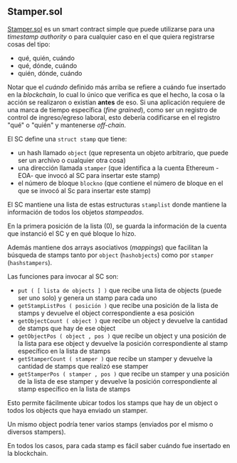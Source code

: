 ## Stamper.sol 

[Stamper.sol](https://gitlab.bfa.ar/blockchain/nucleo/blob/master/src/Stamper.sol) es un smart contract simple que puede utilizarse para una _timestamp authority_ o para cualquier caso en el que quiera registrarse cosas del tipo: 

* qué, quién, cuándo
* qué, dónde, cuándo
* quién, dónde, cuándo

Notar que el _cuándo_ definido más arriba se refiere a cuándo fue insertado en la _blockchain_, lo cual lo único que verifica es que el hecho, la cosa o la acción se realizaron o existían **antes** de eso. Si una aplicación requiere de una marca de tiempo específica (_fine grained_), como ser un registro de control de ingreso/egreso laboral, esto debería codificarse en el registro "qué" o "quién" y mantenerse _off-chain_.

El SC define una `struct stamp` que tiene:

* un hash llamado `object` (que representa un objeto arbitrario, que puede ser un archivo o cualquier otra cosa)
* una dirección llamada `stamper` (que identifica a la cuenta Ethereum -EOA- que invocó al SC para insertar este stamp)
* el número de bloque `blockno` (que contiene el número de bloque en el que se invocó al Sc para insertar este stamp)

El SC mantiene una lista de estas estructuras `stamplist` donde mantiene la información de todos los objetos _stampeados_.

En la primera posición de la lista (0), se guarda la información de la cuenta que instanció el SC y en qué bloque lo hizo.

Además mantiene dos arrays asociativos (_mappings_) que facilitan la búsqueda de stamps tanto por `object` (`hashobjects`) como por `stamper` (`hashstampers`).

Las funciones para invocar al SC son:

* `put ( [ lista de objects ] )` que recibe una lista de objects (puede ser uno solo) y genera un stamp para cada uno
* `getStampListPos ( posición )` que recibe una posición de la lista de stamps y devuelve el object correspondiente a esa posición
* `getObjectCount ( object )` que recibe un object y devuelve la cantidad de stamps que hay de ese object
* `getObjectPos ( object , pos )` que recibe un object y una posición de la lista para ese object y devuelve la posición correspondiente al stamp específico en la lista de stamps
* `getStamperCount ( stamper )` que recibe un stamper y devuelve la cantidad de stamps que realizó ese stamper
* `getStamperPos ( stamper , pos )` que recibe un stamper y una posición de la lista de ese stamper y devuelve la posición correspondiente al stamp específico en la lista de stamps

Esto permite fácilmente ubicar todos los stamps que hay de un object o todos los objects que haya enviado un stamper.

Un mismo object podría tener varios stamps (enviados por el mismo o diversos stampers).

En todos los casos, para cada stamp es fácil saber cuándo fue insertado en la blockchain.

